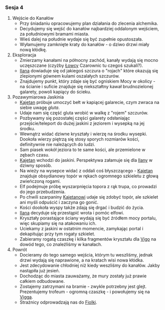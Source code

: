 ### Sesja 4
1. Wejście do Kanałów
    - Przy śniadaniu opracowujemy plan działania do zlecenia alchemika.
    - Decydujemy się wejść do kanałów najbardziej oddalonym wejściem, za południowymi bramami miasta.
    - Wieś dalej na południe wydaje się być zupełnie opustoszała.
    - Wyłamujemy zamknięte kraty do kanałów - o dziwo drzwi miały nową kłódkę.
2. Eksploracja
    - Zmierzamy kanałami na północny zachód, kanały wydają się mocno uczęszczane (czyżby [Łowcy](#r_lowca) Czarownic tu czegoś szukali?).
    - [Ilana](#g_ilana) dowiaduje się od jakiegoś szczura o "rojach" które okazują się zlepionymi gównem kulami oszalałych szczurów.
    - Znajdujemy punkt, który zdaje się być ogniskiem Mocy w okolicy - na ścianie i suficie znajduje się niekształtny kawał brudnozielonej galarety, powoli kapiący do ścieku.
3. Pozawymiarowa Jaskinia
    - [Kajetan](#g_kajetan) próbuje umoczyć bełt w kapiącej galarecie, czym zwraca na siebie uwagę *gluta*.
    - Udaje nam się część gluta wrobić w walkę z "rojem" szczurów.
    - Pozbywamy się pozostałej części galarety odsłaniając przejście/teleport do dużej jaskini z jeziorem i wysepką na jej środku. 
    - Wewnątrz widać dziwne kryształy i wierzę na środku wysepki. Dookoła wierzy piętrzą się stosy sporych rozmiarów kości, definitywnie nie należących do ludzi. 
    - Sam piasek wokół jeziora to te same kości, ale przemielone w zębach czasu.
    - [Kajetan](#g_kajetan) wchodzi do jaskini. Perspektywa załamuje się  dla [Ilany](#g_ilana) w dziwny sposób.
    - Na wieży na wysepce widać z oddali coś błyszczącego - [Kajetan](#g_kajetan) znajduje obsydianowy topór w rękach ogromnego szkieletu z głową zwieńczoną rogami.
    - Elf podejmuje próbę wyszarpnięcia topora z rąk trupa, co prowadzi do jego przebudzenia.
    - Po chwili szarpaniny [Kajetanowi](#g_kajetan) udaje się zdobyć topór, ale szkielet ani myśli odpuścić i zaczyna go gonić.
    - Kości dookoła wyspy także zdają się drgać i budzić do życia.
    - [Ilana](#g_ilana) decyduje się przestąpić wrota i pomóc elfowi.
    - Kryształy porastające ściany wydają się być źródłem mocy portalu, więc skupiamy się na atakowaniu ich.
    - Uciekamy z jaskini w ostatnim momencie, zamykając portal i dekapitując przy tym rogaty szkielet.
    - Zabieramy rogatą czaszkę i kilka fragmentów kryształu dla [Vigo](#p_viggo_regner) na dowód tego, co znaleźliśmy w kanałach.
4. Powrót
    - Docieramy do tego samego wejścia, którym tu weszliśmy, jednak drzwi wydają się naprawione, a na kratach wisi nowa kłódka.
    - Jest zdecydowanie chłodniej niż kiedy weszliśmy do kanałów. Jakby nastąpiła już jesień. 
    - Dochodząc do miasta zauważamy, że mury zostały już prawie całkiem odbudowane.
    - Zostajemy zatrzymani na bramie - zwykle potrzebny jest glejt. Prezentujemy trofeum - ogromną czaszkę - i powołujemy się na [Vigga](#p_viggo_regner).
    - Strażnicy odprowadzają nas do [Fiolki](#l_fiolka_zdrowia).